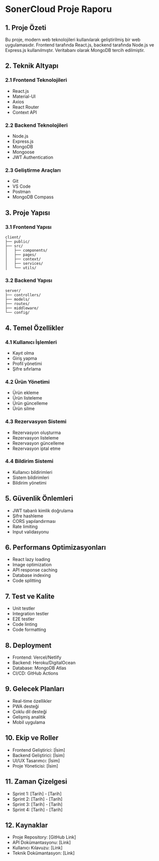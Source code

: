 # SonerCloud Proje Raporu

## 1. Proje Özeti
Bu proje, modern web teknolojileri kullanılarak geliştirilmiş bir web uygulamasıdır. Frontend tarafında React.js, backend tarafında Node.js ve Express.js kullanılmıştır. Veritabanı olarak MongoDB tercih edilmiştir.

## 2. Teknik Altyapı

### 2.1 Frontend Teknolojileri
- React.js
- Material-UI
- Axios
- React Router
- Context API

### 2.2 Backend Teknolojileri
- Node.js
- Express.js
- MongoDB
- Mongoose
- JWT Authentication

### 2.3 Geliştirme Araçları
- Git
- VS Code
- Postman
- MongoDB Compass

## 3. Proje Yapısı

### 3.1 Frontend Yapısı
```
client/
├── public/
├── src/
│   ├── components/
│   ├── pages/
│   ├── context/
│   ├── services/
│   └── utils/
```

### 3.2 Backend Yapısı
```
server/
├── controllers/
├── models/
├── routes/
├── middleware/
└── config/
```

## 4. Temel Özellikler

### 4.1 Kullanıcı İşlemleri
- Kayıt olma
- Giriş yapma
- Profil yönetimi
- Şifre sıfırlama

### 4.2 Ürün Yönetimi
- Ürün ekleme
- Ürün listeleme
- Ürün güncelleme
- Ürün silme

### 4.3 Rezervasyon Sistemi
- Rezervasyon oluşturma
- Rezervasyon listeleme
- Rezervasyon güncelleme
- Rezervasyon iptal etme

### 4.4 Bildirim Sistemi
- Kullanıcı bildirimleri
- Sistem bildirimleri
- Bildirim yönetimi

## 5. Güvenlik Önlemleri
- JWT tabanlı kimlik doğrulama
- Şifre hashleme
- CORS yapılandırması
- Rate limiting
- Input validasyonu

## 6. Performans Optimizasyonları
- React lazy loading
- Image optimization
- API response caching
- Database indexing
- Code splitting

## 7. Test ve Kalite
- Unit testler
- Integration testler
- E2E testler
- Code linting
- Code formatting

## 8. Deployment
- Frontend: Vercel/Netlify
- Backend: Heroku/DigitalOcean
- Database: MongoDB Atlas
- CI/CD: GitHub Actions

## 9. Gelecek Planları
- Real-time özellikler
- PWA desteği
- Çoklu dil desteği
- Gelişmiş analitik
- Mobil uygulama

## 10. Ekip ve Roller
- Frontend Geliştirici: [İsim]
- Backend Geliştirici: [İsim]
- UI/UX Tasarımcı: [İsim]
- Proje Yöneticisi: [İsim]

## 11. Zaman Çizelgesi
- Sprint 1: [Tarih] - [Tarih]
- Sprint 2: [Tarih] - [Tarih]
- Sprint 3: [Tarih] - [Tarih]
- Sprint 4: [Tarih] - [Tarih]

## 12. Kaynaklar
- Proje Repository: [GitHub Link]
- API Dokümantasyonu: [Link]
- Kullanıcı Kılavuzu: [Link]
- Teknik Dokümantasyon: [Link] 